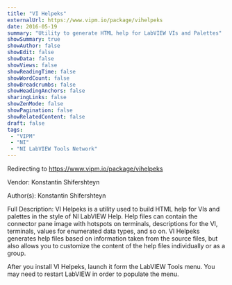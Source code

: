 ```yaml
---
title: "VI Helpeks"
externalUrl: https://www.vipm.io/package/vihelpeks
date: 2016-05-19
summary: "Utility to generate HTML help for LabVIEW VIs and Palettes"
showSummary: true
showAuthor: false
showEdit: false
showData: false
showViews: false
showReadingTime: false
showWordCount: false
showBreadcrumbs: false
showHeadingAnchors: false
sharingLinks: false
showZenMode: false
showPagination: false
showRelatedContent: false
draft: false
tags:
 - "VIPM"
 - "NI"
 - "NI LabVIEW Tools Network"
---
```


Redirecting to https://www.vipm.io/package/vihelpeks

Vendor: Konstantin Shifershteyn

Author(s): Konstantin Shifershteyn
 
Full Description:
VI Helpeks is a utility used to build HTML help for VIs and palettes in the style of NI LabVIEW Help. Help files can contain the connector pane image with hotspots on terminals, descriptions for the VI, terminals, values for enumerated data types, and so on. VI Helpeks generates help files based on information taken from the source files, but also allows you to customize the content of the help files individually or as a group.

After you install VI Helpeks, launch it form the LabVIEW Tools menu. You may need to restart LabVIEW in order to populate the menu.